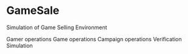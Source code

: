 # GameSale
Simulation of Game Selling Environment

Gamer operations
Game operations
Campaign operations
Verification Simulation
